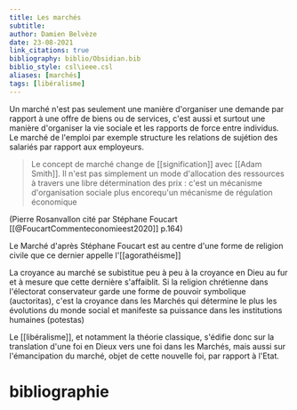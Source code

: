 ```yaml
---
title: Les marchés
subtitle:
author: Damien Belvèze
date: 23-08-2021
link_citations: true
bibliography: biblio/Obsidian.bib
biblio_style: csl\ieee.csl
aliases: [marchés]
tags: [libéralisme]
---
```


Un marché n'est pas seulement une manière d'organiser une demande par rapport à une offre de biens ou de services, c'est aussi et surtout une manière d'organiser la vie sociale et les rapports de force entre individus. Le marché de l'emploi par exemple structure les relations de sujétion des salariés par rapport aux employeurs. 

>Le concept de marché change de [[signification]] avec [[Adam Smith]].  Il n'est pas simplement un mode d'allocation des ressources à travers une libre détermination des prix : c'est un mécanisme d'organisation sociale plus encorequ'un mécanisme de régulation économique

(Pierre Rosanvallon cité par Stéphane Foucart [[@FoucartCommenteconomieest2020]] p.164)


Le Marché d'après Stéphane Foucart est au centre d'une forme de religion civile que ce dernier appelle l'[[agorathéisme]]

La croyance au marché se subistitue peu à peu à la croyance en Dieu au fur et à mesure que cette dernière s'affaiblit. Si la religion chrétienne dans l'électorat conservateur garde une forme de pouvoir symbolique (auctoritas), c'est la croyance dans les Marchés qui détermine le plus les évolutions du monde social et manifeste sa puissance dans les institutions humaines (potestas)

Le [[libéralisme]], et notamment la théorie classique, s'édifie donc sur la translation d'une foi en Dieux vers une foi dans les Marchés, mais aussi sur l'émancipation du marché, objet de cette nouvelle foi, par rapport à l'Etat. 

# bibliographie

